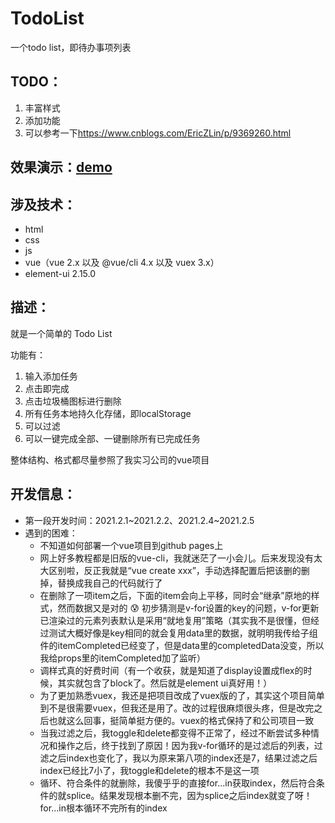 # TodoList
一个todo list，即待办事项列表



## TODO：

1. 丰富样式
2. 添加功能
3. 可以参考一下<https://www.cnblogs.com/EricZLin/p/9369260.html>



## 效果演示：[demo](https://wfjoanna.github.io/TodoList/)



## 涉及技术：

- html
- css
- js
- vue（vue 2.x 以及 @vue/cli 4.x 以及 vuex 3.x）
- element-ui 2.15.0



## 描述：

就是一个简单的 Todo List

功能有：

1. 输入添加任务
2. 点击即完成
3. 点击垃圾桶图标进行删除
4. 所有任务本地持久化存储，即localStorage
5. 可以过滤
6. 可以一键完成全部、一键删除所有已完成任务

整体结构、格式都尽量参照了我实习公司的vue项目



## 开发信息：

- 第一段开发时间：2021.2.1~2021.2.2、2021.2.4~2021.2.5
- 遇到的困难：
  - 不知道如何部署一个vue项目到github pages上
  - 网上好多教程都是旧版的vue-cli，我就迷茫了一小会儿。后来发现没有太大区别啦，反正我就是“vue create xxx”，手动选择配置后把该删的删掉，替换成我自己的代码就行了
  - 在删除了一项item之后，下面的item会向上平移，同时会“继承”原地的样式，然而数据又是对的 :cold_sweat: 初步猜测是v-for设置的key的问题，v-for更新已渲染过的元素列表默认是采用“就地复用”策略（其实我不是很懂，但经过测试大概好像是key相同的就会复用data里的数据，就明明我传给子组件的itemCompleted已经变了，但是data里的completedData没变，所以我给props里的itemCompleted加了监听）
  - 调样式真的好费时间（有一个收获，就是知道了display设置成flex的时候，其实就包含了block了。然后就是element ui真好用！）
  - 为了更加熟悉vuex，我还是把项目改成了vuex版的了，其实这个项目简单到不是很需要vuex，但我还是用了。改的过程很麻烦很头疼，但是改完之后也就这么回事，挺简单挺方便的。vuex的格式保持了和公司项目一致
  - 当我过滤之后，我toggle和delete都变得不正常了，经过不断尝试多种情况和操作之后，终于找到了原因！因为我v-for循环的是过滤后的列表，过滤之后index也变化了，我以为原来第八项的index还是7，结果过滤之后index已经比7小了，我toggle和delete的根本不是这一项
  - 循环、符合条件的就删除，我傻乎乎的直接for...in获取index，然后符合条件的就splice。结果发现根本删不完，因为splice之后index就变了呀！for...in根本循环不完所有的index